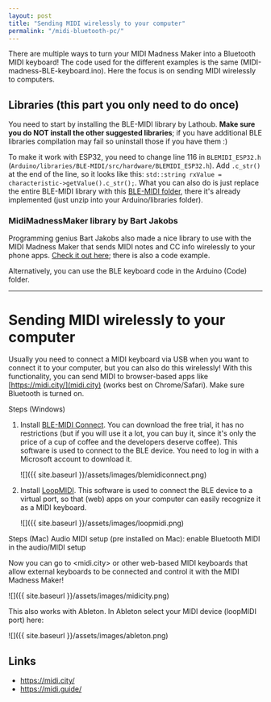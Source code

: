 ```yaml
---
layout: post
title: "Sending MIDI wirelessly to your computer"
permalink: "/midi-bluetooth-pc/"
---
```


There are multiple ways to turn your MIDI Madness Maker into a Bluetooth MIDI keyboard! The code used for the different examples is the same (MIDI-madness-BLE-keyboard.ino). Here the focus is on sending MIDI wirelessly to computers. 

## Libraries (this part you only need to do once)
You need to start by installing the BLE-MIDI library by Lathoub. **Make sure you do NOT install the other suggested libraries**; if you have additional BLE libraries compilation may fail so uninstall those if you have them :)

To make it work with ESP32, you need to change line 116 in `BLEMIDI_ESP32.h` (`Arduino/libraries/BLE-MIDI/src/hardware/BLEMIDI_ESP32.h`). Add `.c_str()` at the end of the line, so it looks like this: `std::string rxValue = characteristic->getValue().c_str();`. What you can also do is just replace the entire BLE-MIDI library with this [BLE-MIDI folder](../assets/BLE-MIDI.zip), there it's already implemented (just unzip into your Arduino/libraries folder).

### MidiMadnessMaker library by Bart Jakobs
Programming genius Bart Jakobs also made a nice library to use with the MIDI Madness Maker that sends MIDI notes and CC info wirelessly to your phone apps. [Check it out here](https://github.com/bartjakobs/MidiMadnessMaker); there is also a code example. 

Alternatively, you can use the BLE keyboard code in the Arduino (Code) folder.

---

# Sending MIDI wirelessly to your computer
Usually you need to connect a MIDI keyboard via USB when you want to connect it to your computer, but you can also do this wirelessly! With this functionality, you can send MIDI to browser-based apps like [https://midi.city/](midi.city) (works best on Chrome/Safari). Make sure Bluetooth is turned on.

Steps (Windows)
1. Install [BLE-MIDI Connect](https://apps.microsoft.com/detail/9nvmlzttwwvl). You can download the free trial, it has no restrictions (but if you will use it a lot, you can buy it, since it's only the price of a cup of coffee and the developers deserve coffee). This software is used to connect to the BLE device. You need to log in with a Microsoft account to download it.

    ![]({{ site.baseurl }}/assets/images/blemidiconnect.png) 

2. Install [LoopMIDI](https://www.tobias-erichsen.de/software/loopmidi.html). This software is used to connect the BLE device to a virtual port, so that (web) apps on your computer can easily recognize it as a MIDI keyboard.

    ![]({{ site.baseurl }}/assets/images/loopmidi.png)

Steps (Mac)
Audio MIDI setup (pre installed on Mac): enable Bluetooth MIDI in the audio/MIDI setup

Now you can go to <midi.city> or other web-based MIDI keyboards that allow external keyboards to be connected and control it with the MIDI Madness Maker! 

![]({{ site.baseurl }}/assets/images/midicity.png) 

This also works with Ableton. In Ableton select your MIDI device (loopMIDI port) here:

![]({{ site.baseurl }}/assets/images/ableton.png) 

## Links
- <https://midi.city/>
- <https://midi.guide/>

